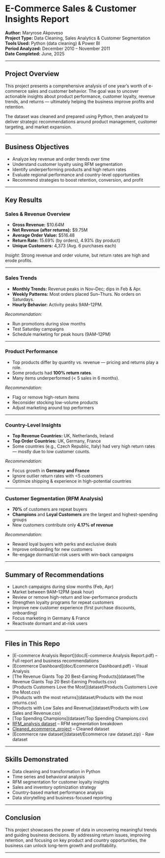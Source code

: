 # E-Commerce Sales & Customer Insights Report

**Author:** Maryrose Akpoveso  
**Project Type:** Data Cleaning, Sales Analytics & Customer Segmentation  
**Tools Used:** Python (data cleaning) & Power BI   
**Period Analyzed:** December 2010 – November 2011  
**Date Completed:** June, 2025  

---

## Project Overview

This project presents a comprehensive analysis of one year’s worth of e-commerce sales and customer behavior. The goal was to uncover actionable insights about product performance, customer loyalty, revenue trends, and returns — ultimately helping the business improve profits and retention.

The dataset was cleaned and prepared using Python, then analyzed to deliver strategic recommendations around product management, customer targeting, and market expansion.

---

## Business Objectives

- Analyze key revenue and order trends over time
- Understand customer loyalty using RFM segmentation
- Identify underperforming products and high return rates
- Evaluate regional performance and country-level opportunities
- Recommend strategies to boost retention, conversion, and profit

---

## Key Results

### Sales & Revenue Overview
- **Gross Revenue:** $10.64M  
- **Net Revenue (after returns):** $9.75M  
- **Average Order Value:** $516.48  
- **Return Rate:** 15.69% (by orders), 4.93% (by product)  
- **Unique Customers:** 4,373 (Avg. 6 purchases each)

*Insight:* Strong revenue and order volume, but return rates are high and erode profits.

---

### Sales Trends

- **Monthly Trends:** Revenue peaks in Nov–Dec; dips in Feb & Apr.
- **Weekly Patterns:** Most orders placed Sun–Thurs. No orders on Saturdays.
- **Hourly Behavior:** Activity peaks 9AM–12PM.

*Recommendation:*  
- Run promotions during slow months  
- Test Saturday campaigns  
- Schedule marketing for peak hours (9AM–12PM)

---

### Product Performance

- Top products differ by quantity vs. revenue — pricing and returns play a role.
- Some products had **100% return rates**.
- Many items underperformed (< 5 sales in 6 months).

*Recommendation:*  
- Flag or remove high-return items  
- Reconsider stocking low-volume products  
- Adjust marketing around top performers

---

### Country-Level Insights

- **Top Revenue Countries:** UK, Netherlands, Ireland  
- **Top Order Countries:** UK, Germany, France  
- Some countries (e.g., Czech Republic, Italy) had very high return rates — mostly due to low customer counts.

*Recommendation:*  
- Focus growth in **Germany and France**  
- Ignore outlier return rates with <5 customers  
- Optimize shipping & experience in high-potential countries

---

### Customer Segmentation (RFM Analysis)

- **70%** of customers are repeat buyers
- **Champions** and **Loyal Customers** are the largest and highest-spending groups
- New customers contribute only **4.17% of revenue**

*Recommendation:*  
- Reward loyal buyers with perks and exclusive deals  
- Improve onboarding for new customers  
- Re-engage dormant/at-risk users with win-back campaigns

---

## Summary of Recommendations

- Launch campaigns during slow months (Feb, Apr)  
- Market between 9AM–12PM (peak hour)  
- Review or remove high-return and low-performance products  
- Strengthen loyalty programs for repeat customers  
- Improve new customer experience (first purchase discounts, onboarding)  
- Focus marketing in Germany & France  
- Reactivate dormant and at-risk users

---

## Files in This Repo

- [E-commerce Analysis Report](doc/E-commerce Analysis Report.pdf) – Full report and business recommendations
- [Ecommerce Dashboard](doc/Ecommerce Dashboard.pdf) - Visual Analysis
- [The Revenue Giants Top 20 Best-Earning Products](dataset/The Revenue Giants Top 20 Best-Earning Products.csv)
- [Products Customers Love the Most](dataset/Products Customers Love the Most.csv)
- [Products with the most returns](dataset/Products with the most returns.csv)
- [Products with Low Sales and Revenue](dataset/Products with Low Sales and Revenue.csv)
- [Top Spending Champions](dataset/Top Spending Champions.csv)
- [RFM_analysis dataset](dataset/RFM_analysis.csv) – RFM segmentation breakdown 
- [Cleaned_ecommerce_project](dataset/Cleaned_ecommerce_project.zip) – Cleaned dataset
- [Ecommerce raw dataset](dataset/Ecommerce raw dataset.zip) - Raw dataset
  
  

---

## Skills Demonstrated

- Data cleaning and transformation in Python  
- Time series and behavioral analysis  
- RFM segmentation for customer loyalty insights  
- Sales and inventory optimization strategy  
- Country-based market performance analysis  
- Data storytelling and business-focused reporting

---

## Conclusion

This project showcases the power of data in uncovering meaningful trends and guiding business decisions. By addressing return issues, improving retention, and focusing on key product and country opportunities, the business can unlock long-term growth and profitability.

---


